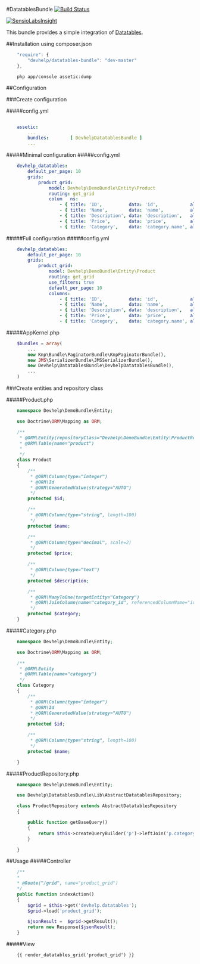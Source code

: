 #DatatablesBundle
[![Build Status](https://travis-ci.org/devhelp/DatatablesBundle.png?branch=master)](https://travis-ci.org/devhelp/datatablesBundle)

[![SensioLabsInsight](https://insight.sensiolabs.com/projects/bc9237da-698a-417f-8e69-ab11b61f6811/big.png)](https://insight.sensiolabs.com/projects/bc9237da-698a-417f-8e69-ab11b61f6811)

This bundle provides a simple integration of [Datatables](http://datatables.net/).

##Installation
using composer.json
```javascript
    "require": {
        "devhelp/datatables-bundle": "dev-master"
    },
```
```cli
    php app/console assetic:dump
```

##Configuration

###Create configuration

#####config.yml
```yaml

    assetic:
        ...
        bundles:        [ DevhelpDatatablesBundle ]
        ...
```
#####Minimal configuration
#####config.yml
```yaml
    devhelp_datatables:
        default_per_page: 10
        grids:
            product_grid:
                model: Devhelp\DemoBundle\Entity\Product
                routing: get_grid
                colum   ns:
                    - { title: 'ID',          data: 'id',            alias : 'p.id' }
                    - { title: 'Name',        data: 'name',          alias : 'p.name' }
                    - { title: 'Description', data: 'description',   alias : 'p.description' }
                    - { title: 'Price',       data: 'price',         alias : 'p.price' }
                    - { title: 'Category',    data: 'category.name', alias : 'c.name'}
```

#####Full configuration
#####config.yml
```yaml
    devhelp_datatables:
        default_per_page: 10
        grids:
            product_grid:
                model: Devhelp\DemoBundle\Entity\Product
                routing: get_grid
                use_filters: true
                default_per_page: 10
                columns:
                    - { title: 'ID',          data: 'id',            alias : 'p.id',          searchable: 1, visible: 1, width: "10%" }
                    - { title: 'Name',        data: 'name',          alias : 'p.name',        searchable: 1, visible: 1, width: "30%" }
                    - { title: 'Description', data: 'description',   alias : 'p.description', searchable: 0, visible: 1, width: "10%" }
                    - { title: 'Price',       data: 'price',         alias : 'p.price',       searchable: 1, visible: 1, width: "10%" }
                    - { title: 'Category',    data: 'category.name', alias : 'c.name',        searchable: 1, visible: 1, width: "60%" }
```



#####AppKernel.php
```php
    $bundles = array(
        ...
        new Knp\Bundle\PaginatorBundle\KnpPaginatorBundle(),
        new JMS\SerializerBundle\JMSSerializerBundle(),
        new Devhelp\DatatablesBundle\DevhelpDatatablesBundle(),
        ...
    )
```
###Create entities and repository class

#####Product.php
```php
    namespace Devhelp\DemoBundle\Entity;

    use Doctrine\ORM\Mapping as ORM;

    /**
     * @ORM\Entity(repositoryClass="Devhelp\DemoBundle\Entity\ProductRepository")
     * @ORM\Table(name="product")
     *
     */
    class Product
    {
        /**
         * @ORM\Column(type="integer")
         * @ORM\Id
         * @ORM\GeneratedValue(strategy="AUTO")
         */
        protected $id;

        /**
         * @ORM\Column(type="string", length=100)
         */
        protected $name;

        /**
         * @ORM\Column(type="decimal", scale=2)
         */
        protected $price;

        /**
         * @ORM\Column(type="text")
         */
        protected $description;

        /**
         * @ORM\ManyToOne(targetEntity="Category")
         * @ORM\JoinColumn(name="category_id", referencedColumnName="id")
         */
        protected $category;
    }
```
#####Category.php
```php
    namespace Devhelp\DemoBundle\Entity;

    use Doctrine\ORM\Mapping as ORM;

    /**
     * @ORM\Entity
     * @ORM\Table(name="category")
     */
    class Category
    {
        /**
         * @ORM\Column(type="integer")
         * @ORM\Id
         * @ORM\GeneratedValue(strategy="AUTO")
         */
        protected $id;

        /**
         * @ORM\Column(type="string", length=100)
         */
        protected $name;

    }
```
#####ProductRepository.php
```php
    namespace Devhelp\DemoBundle\Entity;

    use Devhelp\DatatablesBundle\Lib\AbstractDatatablesRepository;

    class ProductRepository extends AbstractDatatablesRepository
    {

        public function getBaseQuery()
        {
            return $this->createQueryBuilder('p')->leftJoin('p.category','c');
        }

    }
````

##Usage
#####Controller
```php
    /**
    *
    * @Route("/grid", name="product_grid")
    */
    public function indexAction()
    {
        $grid = $this->get('devhelp.datatables');
        $grid->load('product_grid');

        $jsonResult =  $grid->getResult();
        return new Response($jsonResult);
    }
```
#####View
```twig
    {{ render_datatables_grid('product_grid') }}
```